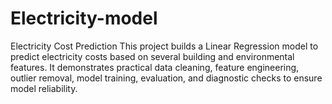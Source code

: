 # Electricity-model
Electricity Cost Prediction  This project builds a Linear Regression model to predict electricity costs based on several building and environmental features. It demonstrates practical data cleaning, feature engineering, outlier removal, model training, evaluation, and diagnostic checks to ensure model reliability.
